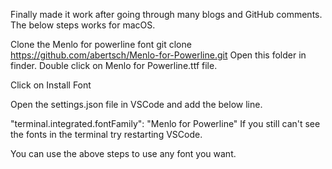 Finally made it work after going through many blogs and GitHub comments. The below steps works for macOS.

Clone the Menlo for powerline font
git clone https://github.com/abertsch/Menlo-for-Powerline.git
Open this folder in finder. Double click on Menlo for Powerline.ttf file.

Click on Install Font

Open the settings.json file in VSCode and add the below line.

"terminal.integrated.fontFamily": "Menlo for Powerline"
If you still can't see the fonts in the terminal try restarting VSCode.

You can use the above steps to use any font you want.
